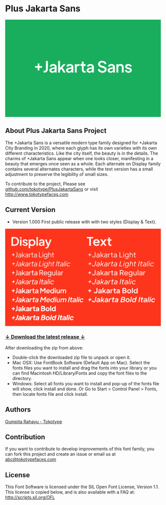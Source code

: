 # Plus Jakarta Sans

![/documentation/img/plusjakartasans.png](/documentation/img/plusjakartasans.png)

## About Plus Jakarta Sans Project

The +Jakarta Sans is a versatile modern type family designed for +Jakarta City Branding in 2020, where each glyph has its own varieties with its own different characteristics. Like the city itself, the beauty is in the details. The charms of +Jakarta Sans appear when one looks closer, manifesting in a beauty that emerges once seen as a whole. Each alternate on Display family contains several alternates characters, while the text version has a small adjustment to preserve the legibility of small sizes.

To contribute to the project, Please see <a href="https://github.com/tokotype/PlusJakartaSans">github.com/tokotype/PlusJakartaSans</a> or visit http://www.tokotypefaces.com

## Current Version
- Version 1.000 First public release with with two styles (Display & Text).

![/documentation/img/plusjakartasans2.png](/documentation/img/plusjakartasans2.png)

### [↓ Download the latest release ↓](https://github.com/tokotype/plusjakartasans/releases/latest)

After downloading the zip from above:

- Double-click the downloaded zip file to unpack or open it.
- Mac OSX: Use FontBook Software (Default App on Mac). Select the fonts files you want to install and drag the fonts into your library or you can find Macintosh HD/Library/Fonts and copy the font files to the directory.
- Windows: Select all fonts you want to install and pop-up of the fonts file will show, click install and done. Or Go to Start > Control Panel > Fonts, then locate fonts file and click install.

## Authors
[Gumpita Rahayu - Tokotype](https://www.tokotypefaces.com)

## Contribution

If you want to contribute to develop improvements of this font family, you can fork this project and create an issue or email us at abc@tokotypefaces.com

## License
This Font Software is licensed under the SIL Open Font License, Version 1.1.
This license is copied below, and is also available with a FAQ at:
http://scripts.sil.org/OFL
